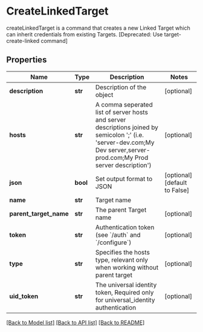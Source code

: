 # CreateLinkedTarget

createLinkedTarget is a command that creates a new Linked Target which can inherit credentials from existing Targets. [Deprecated: Use target-create-linked command]
## Properties
Name | Type | Description | Notes
------------ | ------------- | ------------- | -------------
**description** | **str** | Description of the object | [optional] 
**hosts** | **str** | A comma seperated list of server hosts and server descriptions joined by semicolon &#39;;&#39; (i.e. &#39;server-dev.com;My Dev server,server-prod.com;My Prod server description&#39;) | [optional] 
**json** | **bool** | Set output format to JSON | [optional] [default to False]
**name** | **str** | Target name | 
**parent_target_name** | **str** | The parent Target name | [optional] 
**token** | **str** | Authentication token (see &#x60;/auth&#x60; and &#x60;/configure&#x60;) | [optional] 
**type** | **str** | Specifies the hosts type, relevant only when working without parent target | [optional] 
**uid_token** | **str** | The universal identity token, Required only for universal_identity authentication | [optional] 

[[Back to Model list]](../README.md#documentation-for-models) [[Back to API list]](../README.md#documentation-for-api-endpoints) [[Back to README]](../README.md)


